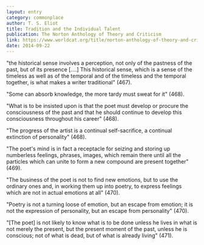 ```yaml
---
layout: entry
category: commonplace
author: T. S. Eliot
title: Tradition and the Individual Talent
publication: The Norton Anthology of Theory and Criticism
link: https://www.worldcat.org/title/norton-anthology-of-theory-and-criticism/oclc/45023141
date: 2014-09-22
---
```


"the historical sense involves a perception, not only of the pastness of the past, but of its presence [....] This historical sense, which is a sense of the timeless as well as of the temporal and of the timeless and the temporal together, is what makes a writer traditional" (467).

"Some can absorb knowledge, the more tardy must sweat for it" (468).

"What is to be insisted upon is that the poet must develop or procure the consciousness of the past and that he should continue to develop this consciousness throughout his career" (468).

"The progress of the artist is a continual self-sacrifice, a continual extinction of personality" (468).

"The poet's mind is in fact a receptacle for seizing and storing up numberless feelings, phrases, images, which remain there until all the particles which can unite to form a new compound are present together" (469).

"The business of the poet is not to find new emotions, but to use the ordinary ones and, in working them up into poetry, to express feelings which are not in actual emotions at all" (470).

"Poetry is not a turning loose of emotion, but an escape from emotion; it is not the expression of personality, but an escape from personality" (470).

"[The poet] is not likely to know what is to be done unless he lives in what is not merely the present, but the present moment of the past, unless he is conscious; not of what is dead, but of what is already living" (471).

